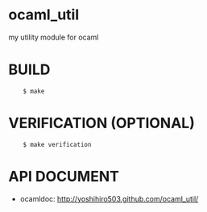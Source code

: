 ocaml_util
==========

my utility module for ocaml


BUILD
=====

        $ make


VERIFICATION (OPTIONAL)
=======================

        $ make verification


API DOCUMENT
============

- ocamldoc: http://yoshihiro503.github.com/ocaml_util/
